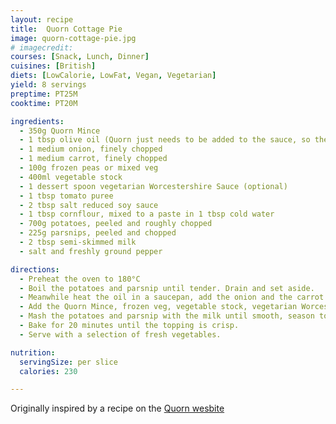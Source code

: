 ```yaml
---
layout: recipe
title:  Quorn Cottage Pie
image: quorn-cottage-pie.jpg
# imagecredit:
courses: [Snack, Lunch, Dinner]
cuisines: [British]
diets: [LowCalorie, LowFat, Vegan, Vegetarian]
yield: 8 servings
preptime: PT25M
cooktime: PT20M

ingredients:
  - 350g Quorn Mince
  - 1 tbsp olive oil (Quorn just needs to be added to the sauce, so the recipe requires about 50% less oil than you would usually use)
  - 1 medium onion, finely chopped
  - 1 medium carrot, finely chopped
  - 100g frozen peas or mixed veg
  - 400ml vegetable stock
  - 1 dessert spoon vegetarian Worcestershire Sauce (optional)
  - 1 tbsp tomato puree
  - 2 tbsp salt reduced soy sauce
  - 1 tbsp cornflour, mixed to a paste in 1 tbsp cold water
  - 700g potatoes, peeled and roughly chopped
  - 225g parsnips, peeled and chopped
  - 2 tbsp semi-skimmed milk
  - salt and freshly ground pepper

directions:
  - Preheat the oven to 180°C
  - Boil the potatoes and parsnip until tender. Drain and set aside.
  - Meanwhile heat the oil in a saucepan, add the onion and the carrot and fry gently until softened.
  - Add the Quorn Mince, frozen veg, vegetable stock, vegetarian Worcestershire sauce, tomato puree, soy sauce and seasoning. Simmer for 5 minutes and then add the cornflour made into a paste with the tablespoon of cold water and continue to simmer gently, stirring all the time, until thickened. Place in an ovenproof dish.
  - Mash the potatoes and parsnip with the milk until smooth, season to taste with the salt and pepper. Place the topping over the Quorn mince filling and fluff up with a fork.
  - Bake for 20 minutes until the topping is crisp.
  - Serve with a selection of fresh vegetables.

nutrition:
  servingSize: per slice
  calories: 230

---
```

Originally inspired by a recipe on the [Quorn wesbite](https://www.quorn.co.uk/recipes/cottage-pie)
